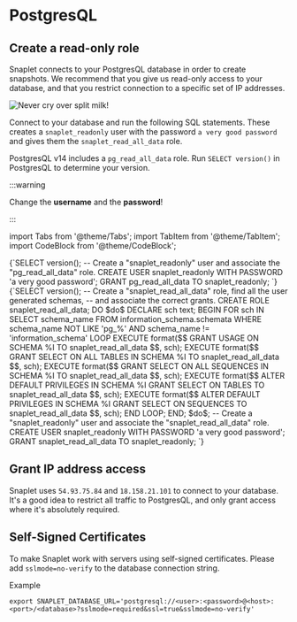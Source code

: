 # PostgresQL

## Create a read-only role

Snaplet connects to your PostgresQL database in order to create snapshots. We recommend that you give us read-only access to your database, and that you restrict connection to a specific set of IP addresses.

<div style={{textAlign: 'center'}}>

![Never cry over split milk!](/img/snappy-spilt-milk.svg)

</div>

Connect to your database and run the following SQL statements. These creates a `snaplet_readonly` user with the password `a very good password` and gives them the `snaplet_read_all_data` role.

PostgresQL v14 includes a `pg_read_all_data` role. Run `SELECT version()` in PostgresQL to determine your version.

:::warning

Change the **username** and the **password**!

:::

import Tabs from '@theme/Tabs';
import TabItem from '@theme/TabItem';
import CodeBlock from '@theme/CodeBlock';

<Tabs>
  <TabItem value="apple" label="PostgresQL v14" default>
    <CodeBlock language="sql">
    {`SELECT version();
-- Create a "snaplet_readonly" user and associate the "pg_read_all_data" role.
CREATE USER snaplet_readonly WITH PASSWORD 'a very good password';
GRANT pg_read_all_data TO snaplet_readonly;
`}
    </CodeBlock>
  </TabItem>
  <TabItem value="orange" label="PostgresQL v13 and below">
    <CodeBlock language="sql">
      {`SELECT version();
-- Create a "snaplet_read_all_data" role, find all the user generated schemas, 
-- and associate the correct grants.
CREATE ROLE snaplet_read_all_data;
DO $do$
DECLARE
    sch text;
BEGIN
    FOR sch IN SELECT schema_name FROM information_schema.schemata WHERE schema_name NOT LIKE 'pg_%' AND schema_name != 'information_schema'
    LOOP
        EXECUTE format($$ GRANT USAGE ON SCHEMA %I TO snaplet_read_all_data $$, sch);
        EXECUTE format($$ GRANT SELECT ON ALL TABLES IN SCHEMA %I TO snaplet_read_all_data $$, sch);
        EXECUTE format($$ GRANT SELECT ON ALL SEQUENCES IN SCHEMA %I TO snaplet_read_all_data $$, sch);
        EXECUTE format($$ ALTER DEFAULT PRIVILEGES IN SCHEMA %I GRANT SELECT ON TABLES TO snaplet_read_all_data $$, sch);
        EXECUTE format($$ ALTER DEFAULT PRIVILEGES IN SCHEMA %I GRANT SELECT ON SEQUENCES TO snaplet_read_all_data $$, sch);
    END LOOP;
END;
$do$;
-- Create a "snaplet_readonly" user and associate the "snaplet_read_all_data" role.
CREATE USER snaplet_readonly WITH PASSWORD 'a very good password';
GRANT snaplet_read_all_data TO snaplet_readonly;
`}
    </CodeBlock>
  </TabItem>
  
</Tabs>

## Grant IP address access

Snaplet uses `54.93.75.84` and `18.158.21.101` to connect to your database. It's a good idea to restrict all traffic to PostgresQL, and only grant access where it's absolutely required.

## Self-Signed Certificates

To make Snaplet work with servers using self-signed certificates. Please add `sslmode=no-verify` to the database connection string.

Example

```
export SNAPLET_DATABASE_URL='postgresql://<user>:<password>@<host>:<port>/<database>?sslmode=required&ssl=true&sslmode=no-verify'
```

